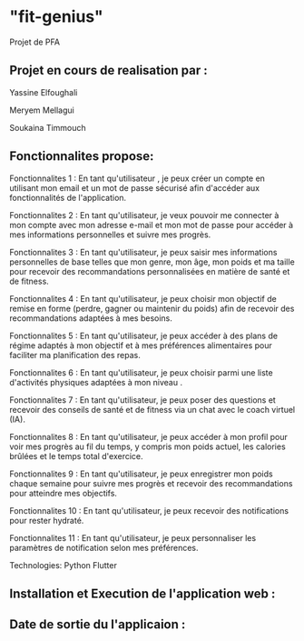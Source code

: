 # "fit-genius"
Projet de PFA

## Projet en cours de realisation par : 

Yassine Elfoughali

Meryem Mellagui 

Soukaina Timmouch

## Fonctionnalites propose:

Fonctionnalites 1 : En tant qu'utilisateur , je peux créer un compte en utilisant mon email et un mot de passe sécurisé afin d'accéder aux fonctionnalités de l'application.

Fonctionnalites 2 : En tant qu'utilisateur, je veux pouvoir me connecter à mon compte avec mon adresse e-mail et mon mot de passe pour accéder à mes informations personnelles et suivre mes progrès.

Fonctionnalites 3 : En tant qu'utilisateur, je peux saisir mes informations personnelles de base telles que mon genre, mon âge, mon poids et ma taille pour recevoir des recommandations personnalisées en matière de santé et de fitness.

Fonctionnalites 4 : En tant qu'utilisateur, je peux choisir mon objectif de remise en forme (perdre, gagner ou maintenir du poids) afin de recevoir des recommandations adaptées à mes besoins.

Fonctionnalites 5 : En tant qu'utilisateur, je peux accéder à des plans de régime adaptés à mon objectif et à mes préférences alimentaires pour faciliter ma planification des repas.

Fonctionnalites 6 : En tant qu'utilisateur, je peux choisir parmi une liste d'activités physiques adaptées à mon niveau .

Fonctionnalites 7 : En tant qu'utilisateur, je peux poser des questions et recevoir des conseils de santé et de fitness via un chat avec le coach virtuel (IA).

Fonctionnalites 8 : En tant qu'utilisateur, je peux accéder à mon profil pour voir mes progrès au fil du temps, y compris mon poids actuel, les calories brûlées et le temps total d'exercice.

Fonctionnalites 9 : En tant qu'utilisateur, je peux enregistrer mon poids chaque semaine pour suivre mes progrès et recevoir des recommandations pour atteindre mes objectifs.

Fonctionnalites 10 : En tant qu'utilisateur, je peux recevoir des notifications pour rester hydraté.

Fonctionnalites 11 : En tant qu'utilisateur, je peux personnaliser les paramètres de notification selon mes préférences.

Technologies:
Python
Flutter

## Installation et Execution de l'application web :



## Date de sortie du  l'applicaion :



